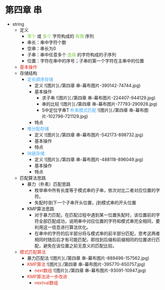 # 第四章 串
- string
    - 定义
        - <font color=#75C940>零个</font> 或 <font color=#75C940>多个</font> 字符构成的 <font color=#75C940>有限</font> 序列
        - 串长：串中字符个数
        - 空串：串长为0
        - 子串：串中任意多个 <font color=#75C940>连续</font> 的字符构成的子序列
        - 位置：字符在串中的序号；子串的第一个字符在主串中的位置
    - <font color=#DC2D1E>基本操作</font>
    - 存储结构
        - <font color=#40A8F5>定长顺序存储</font>
            - 定义 ![图片](./第四章 串-幕布图片-390142-74744.jpg)
            - 基本操作
                - 求子串 ![图片](./第四章 串-幕布图片-224407-944129.jpg)
                - 串的比较 ![图片](./第四章 串-幕布图片-77793-290928.jpg)
                - S中定位字串T <font color=#40A8F5>朴素模式匹配</font> ![图片](./第四章 串-幕布图片-102798-721129.jpg)
            - 特点
        - <font color=#40A8F5>堆分配存储</font>
            - 定义 ![图片](./第四章 串-幕布图片-542173-898732.jpg)
            - 基本操作
            - 特点
        - <font color=#40A8F5>块链存储</font>
            - 定义 ![图片](./第四章 串-幕布图片-488118-896049.jpg)
            - 基本操作
            - 特点
    - 匹配算法思路
        - 暴力（朴素）匹配思路
            - 枚举串中所有长度等于模式串的子串，依次对比二者对应位置的字符。
            - 失配时i到下一个子串开头位置，j到模式串的开头位置
        - KMP算法思路
            - 对于暴力匹配，在匹配过程中遇到某一位置失配时，该位置前的字符全部匹配成功，说明串中对应位置的字符和模式串完全相同，要利用这一信息进行算法优化。
            - 在串中的字符的后半部分将与模式串的前半部分匹配，思考这两者相同时随后后才有可能匹配，即找到后缀和前缀相同的位置进行匹配，避免在该位置之前无意义的匹配比较。
    - <font color=#DC2D1E>模式匹配算法</font>
        - 暴力匹配法 ![图片](./第四章 串-幕布图片-889496-157562.jpg)
        - <font color=#DC2D1E>KMP算法</font> ![图片](./第四章 串-幕布图片-395770-650757.jpg)
            - <font color=#DC2D1E>next数组</font> ![图片](./第四章 串-幕布图片-93091-10947.jpg)
        - <font color=#DC2D1E>KMP算法进一步改进</font>
            - <font color=#DC2D1E>nextval数组</font>
